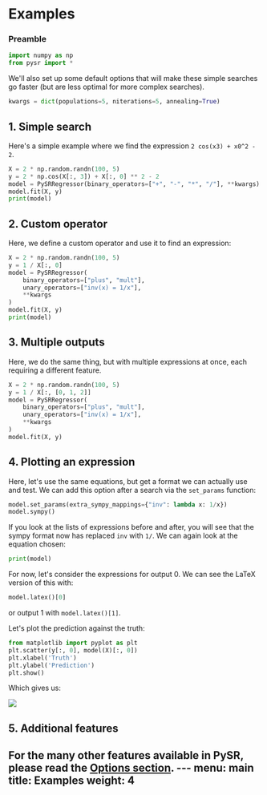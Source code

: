 # Examples

### Preamble

```python
import numpy as np
from pysr import *
```

We'll also set up some default options that will
make these simple searches go faster (but are less optimal
for more complex searches).

```python
kwargs = dict(populations=5, niterations=5, annealing=True)
```

## 1. Simple search

Here's a simple example where we 
find the expression `2 cos(x3) + x0^2 - 2`.

```python
X = 2 * np.random.randn(100, 5)
y = 2 * np.cos(X[:, 3]) + X[:, 0] ** 2 - 2
model = PySRRegressor(binary_operators=["+", "-", "*", "/"], **kwargs)
model.fit(X, y)
print(model)
```

## 2. Custom operator

Here, we define a custom operator and use it to find an expression:

```python
X = 2 * np.random.randn(100, 5)
y = 1 / X[:, 0]
model = PySRRegressor(
    binary_operators=["plus", "mult"],
    unary_operators=["inv(x) = 1/x"],
    **kwargs
)
model.fit(X, y)
print(model)
```

## 3. Multiple outputs

Here, we do the same thing, but with multiple expressions at once,
each requiring a different feature.
```python
X = 2 * np.random.randn(100, 5)
y = 1 / X[:, [0, 1, 2]]
model = PySRRegressor(
    binary_operators=["plus", "mult"],
    unary_operators=["inv(x) = 1/x"],
    **kwargs
)
model.fit(X, y)
```

## 4. Plotting an expression

Here, let's use the same equations, but get a format we can actually
use and test. We can add this option after a search via the `set_params`
function:

```python
model.set_params(extra_sympy_mappings={"inv": lambda x: 1/x})
model.sympy()
```
If you look at the lists of expressions before and after, you will
see that the sympy format now has replaced `inv` with `1/`.
We can again look at the equation chosen:
```python
print(model)
```

For now, let's consider the expressions for output 0.
We can see the LaTeX version of this with:
```python
model.latex()[0]
```
or output 1 with `model.latex()[1]`.


Let's plot the prediction against the truth:
```python
from matplotlib import pyplot as plt
plt.scatter(y[:, 0], model(X)[:, 0])
plt.xlabel('Truth')
plt.ylabel('Prediction')
plt.show()
```
Which gives us:

![](https://github.com/MilesCranmer/PySR/raw/master/docs/images/example_plot.png)

## 5. Additional features

For the many other features available in PySR, please
read the [Options section](options.md). ---
menu: main
title: Examples
weight: 4
---

